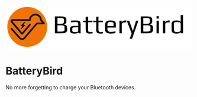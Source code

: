 <p align="center">
  <a href="https://github.com/levibostian/BatteryBird/">
    <img src="https://raw.githubusercontent.com/levibostian/BatteryBird/main/docs/img/header.png?token=GHSAT0AAAAAACCTE2ZKBUX2MQKQFNZLVLSIZEJXB5A">
  </a>
</p>

# BatteryBird 

No more forgetting to charge your Bluetooth devices. 
